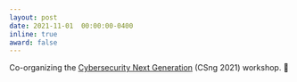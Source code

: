 ```yaml
---
layout: post
date: 2021-11-01  00:00:00-0400
inline: true
award: false
---
```


Co-organizing the [Cybersecurity Next Generation](https://csng.nl/?q=event) (CSng 2021) workshop. :school: 
